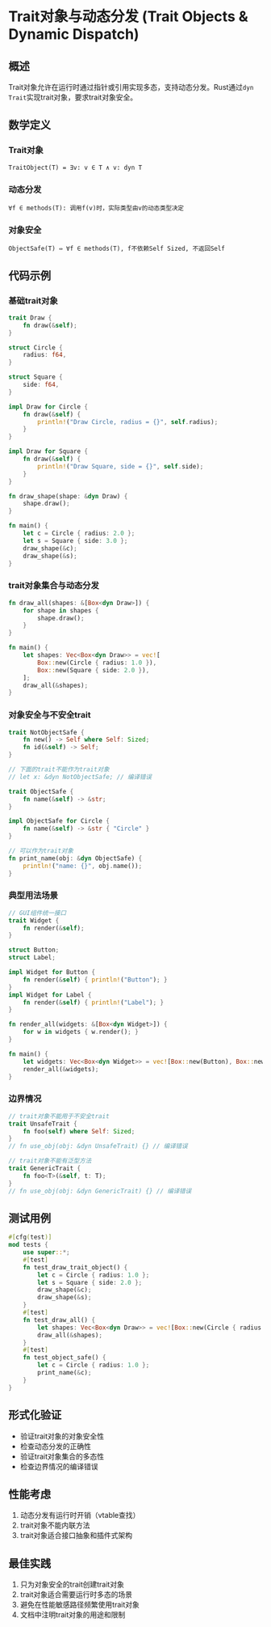 # Trait对象与动态分发 (Trait Objects & Dynamic Dispatch)

## 概述

Trait对象允许在运行时通过指针或引用实现多态，支持动态分发。Rust通过`dyn Trait`实现trait对象，要求trait对象安全。

## 数学定义

### Trait对象

```text
TraitObject(T) = ∃v: v ∈ T ∧ v: dyn T
```

### 动态分发

```text
∀f ∈ methods(T): 调用f(v)时，实际类型由v的动态类型决定
```

### 对象安全

```text
ObjectSafe(T) ⇔ ∀f ∈ methods(T), f不依赖Self Sized, 不返回Self
```

## 代码示例

### 基础trait对象

```rust
trait Draw {
    fn draw(&self);
}

struct Circle {
    radius: f64,
}

struct Square {
    side: f64,
}

impl Draw for Circle {
    fn draw(&self) {
        println!("Draw Circle, radius = {}", self.radius);
    }
}

impl Draw for Square {
    fn draw(&self) {
        println!("Draw Square, side = {}", self.side);
    }
}

fn draw_shape(shape: &dyn Draw) {
    shape.draw();
}

fn main() {
    let c = Circle { radius: 2.0 };
    let s = Square { side: 3.0 };
    draw_shape(&c);
    draw_shape(&s);
}
```

### trait对象集合与动态分发

```rust
fn draw_all(shapes: &[Box<dyn Draw>]) {
    for shape in shapes {
        shape.draw();
    }
}

fn main() {
    let shapes: Vec<Box<dyn Draw>> = vec![
        Box::new(Circle { radius: 1.0 }),
        Box::new(Square { side: 2.0 }),
    ];
    draw_all(&shapes);
}
```

### 对象安全与不安全trait

```rust
trait NotObjectSafe {
    fn new() -> Self where Self: Sized;
    fn id(&self) -> Self;
}

// 下面的trait不能作为trait对象
// let x: &dyn NotObjectSafe; // 编译错误

trait ObjectSafe {
    fn name(&self) -> &str;
}

impl ObjectSafe for Circle {
    fn name(&self) -> &str { "Circle" }
}

// 可以作为trait对象
fn print_name(obj: &dyn ObjectSafe) {
    println!("name: {}", obj.name());
}
```

### 典型用法场景

```rust
// GUI组件统一接口
trait Widget {
    fn render(&self);
}

struct Button;
struct Label;

impl Widget for Button {
    fn render(&self) { println!("Button"); }
}
impl Widget for Label {
    fn render(&self) { println!("Label"); }
}

fn render_all(widgets: &[Box<dyn Widget>]) {
    for w in widgets { w.render(); }
}

fn main() {
    let widgets: Vec<Box<dyn Widget>> = vec![Box::new(Button), Box::new(Label)];
    render_all(&widgets);
}
```

### 边界情况

```rust
// trait对象不能用于不安全trait
trait UnsafeTrait {
    fn foo(self) where Self: Sized;
}
// fn use_obj(obj: &dyn UnsafeTrait) {} // 编译错误

// trait对象不能有泛型方法
trait GenericTrait {
    fn foo<T>(&self, t: T);
}
// fn use_obj(obj: &dyn GenericTrait) {} // 编译错误
```

## 测试用例

```rust
#[cfg(test)]
mod tests {
    use super::*;
    #[test]
    fn test_draw_trait_object() {
        let c = Circle { radius: 1.0 };
        let s = Square { side: 2.0 };
        draw_shape(&c);
        draw_shape(&s);
    }
    #[test]
    fn test_draw_all() {
        let shapes: Vec<Box<dyn Draw>> = vec![Box::new(Circle { radius: 1.0 }), Box::new(Square { side: 2.0 })];
        draw_all(&shapes);
    }
    #[test]
    fn test_object_safe() {
        let c = Circle { radius: 1.0 };
        print_name(&c);
    }
}
```

## 形式化验证

- 验证trait对象的对象安全性
- 检查动态分发的正确性
- 验证trait对象集合的多态性
- 检查边界情况的编译错误

## 性能考虑

1. 动态分发有运行时开销（vtable查找）
2. trait对象不能内联方法
3. trait对象适合接口抽象和插件式架构

## 最佳实践

1. 只为对象安全的trait创建trait对象
2. trait对象适合需要运行时多态的场景
3. 避免在性能敏感路径频繁使用trait对象
4. 文档中注明trait对象的用途和限制
